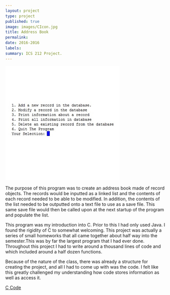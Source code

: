 ```yaml
---
layout: project
type: project
published: true
image: images/CIcon.jpg
title: Address Book
permalink: 
date: 2016-2016
labels:
summary: ICS 212 Project.
---
```


  <img class="ui tiny right spaced image" src="../images/ICS212CP1.jpg">

The purpose of this program was to create an address book made of record objects. The records would be inputted as a linked list and the contents of each record needed to be able to be modified. In addition, the contents of the list needed to be outputted onto a text file to use as a save file. This same save file would then be called upon at the next startup of the program and populate the list. 

This program was my introduction into C. Prior to this I had only used Java. I found the rigidity of C to somewhat welcoming. This project was actually a series of small homeworks that all came together about half way into the semester.This was by far the largest program that I had ever done. Throughout this project I had to write around a thousand lines of code and which included around a half dozen functions. 

Because of the nature of the class, there was already a structure for creating the project, and all I had to come up with was the code. I felt like this greatly challenged my understanding how code stores information as well as access it. 

[C Code](https://github.com/kclemmer/ICS212Project1)
